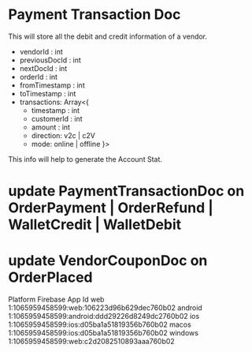 # Payment Transaction Doc

This will store all the debit and credit information of a vendor.

- vendorId : int
- previousDocId : int
- nextDocId : int
- orderId : int
- fromTimestamp : int
- toTimestamp : int
- transactions: Array<{
  - timestamp : int
  - customerId : int
  - amount : int
  - direction: v2c | c2V
  - mode: online | offline
    }>

This info will help to generate the Account Stat.

# update PaymentTransactionDoc on OrderPayment | OrderRefund | WalletCredit | WalletDebit

# update VendorCouponDoc on OrderPlaced

Platform Firebase App Id
web 1:1065959458599:web:106223d96b629dec760b02
android 1:1065959458599:android:ddd29226d8249dc2760b02
ios 1:1065959458599:ios:d05ba1a51819356b760b02
macos 1:1065959458599:ios:d05ba1a51819356b760b02
windows 1:1065959458599:web:c2d2082510893aaa760b02
